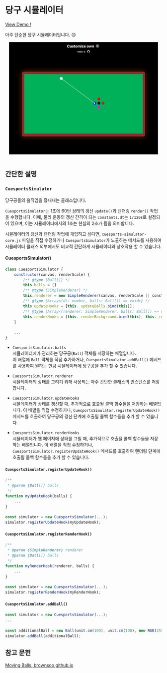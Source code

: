 # 당구 시뮬레이터

[View Demo !](https://meo-s.github.io/cuesports-testbed/dist/index.html)  

아주 단순한 당구 시뮬레이터입니다. :blush:

<div style="display: flex; justify-content: center; width: 100%;">
    <img src="./demo.png" style="width:480px;"></img>
</div>
<br />

## 간단한 설명

### `CuesportsSimulator`

당구공들의 움직임을 흉내내는 클래스입니다.

`CuesportsSimulator`는 1초에 60번 상태의 갱신 `update()`과 렌더링 `render()` 작업을 수행합니다. 이때, 물리 운동의 갱신 간격이 되는 `constants.dt`는 `1/120s`로 설정되어 있으며, 이는 시뮬레이터에서의 1초는 현실의 2초가 됨을 의미합니다.  

시뮬레이터의 갱신과 렌더링 작업에 개입하고 싶다면, `cuesports-simulator-core.js` 파일을 직접 수정하거나 `CuesportsSimulator`가 노출하는 메서드를 사용하여 시뮬레이터 클래스 외부에서도 비교적 간단하게 시뮬레이터와 상호작용 할 수 있습니다.  

#### CuesportsSimulator()

```js
class CuesportsSimulator {
    constructor(canvas, renderScale) {
        /** @type {Ball[]} */
        this.balls = []
        /** @type {SimpleRenderer} */
        this.renderer = new SimpleRenderer(canvas, renderScale || constants.rs);
        /** @type {Array<(dt: number, balls: Ball[]) => void>} */
        this.updateHooks = [this._updateBalls.bind(this)];
        /** @type {Array<(renderer: SimpleRenderer, balls: Ball[]) => void>} */
        this.renderHooks = [this._renderBackground.bind(this), this._renderBalls.bind(this)];
    }

    ...
}
```

-   `CuesportsSimulator.balls`  
    시뮬레이터에가 관리하는 당구공(`Ball`) 객체를 저장하는 배열입니다.  
    이 배열에 `Ball` 객체를 직접 추가하거나, `CuesportsSimulator.addBall()` 메서드를 사용하여 원하는 만큼 시뮬레이터에 당구공을 추가 할 수 있습니다.

-   `CuesportsSimulator.renderer`  
    시뮬레이터의 상태를 그리기 위해 사용되는 아주 간단한 클래스의 인스턴스를 저장합니다.

-   `CuesportsSimulator.updateHooks`  
    시뮬레이터가 상태를 갱신할 때, 추가적으로 호출될 콜백 함수들을 저장하는 배열입니다. 이 배열을 직접 수정하거나, `CuesportsSimulator.registerUpdateHook()` 메서드를 호출하여 당구공의 갱신 단계에 호출될 콜백 함수들을 추가 할 수 있습니다.

-   `CuesportsSimulator.renderHooks`  
    시뮬레이터가 웹 페이지에 상태를 그릴 때, 추가적으로 호출될 콜백 함수들을 저장하는 배열입니다. 이 배열을 직접 수정하거나, `CuesportsSimulator.registerUpdateHook()` 메서드를 호출하여 렌더링 단계에 호출될 콜백 함수들을 추가 할 수 있습니다.

#### `CuesportsSimulator.registerUpdateHook()`

``` js
/**
 * @param {Ball[]} balls
 */
function myUpdateHook(balls) {
    ...
}

const simulator = new CuesportsSimulator(...);
simulator.registerUpdateHook(myUpdateHook);
```

#### `CuesportsSimulator.registerRenderHook()`

``` js
/**
 * @param {SimpleRenderer} renderer
 * @param {Ball[]} balls
 */
function myRenderHook(renderer, balls) {
    ...
}

const simulator = new CuesportsSimulator(...);
simulator.registerRenderHook(myRenderHook);
```

#### `CuesportsSimulator.addBall()`

``` js
const simulator = new CuesportsSimulator(...);
...

const additionalBall = new Ball(unit.cm(100), unit.cm(100), new RGB(255, 255, 0));
simulator.addBall(additionalBall);
```

## 참고 문헌

[Moving Balls, brownsoo.github.io](https://brownsoo.github.io/2DVectors/moving_balls/)  
